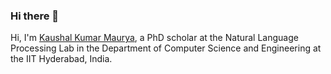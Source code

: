 ### Hi there 👋

Hi, I'm [Kaushal Kumar Maurya](https://kaushal0494.github.io/), a PhD scholar at the Natural Language Processing Lab in the Department of Computer Science and Engineering at the IIT Hyderabad, India.

<!--
**kaushal0494/kaushal0494** is a ✨ _special_ ✨ repository because its `README.md` (this file) appears on your GitHub profile.

Here are some ideas to get you started:

- 🔭 I’m currently working on ...
- 🌱 I’m currently learning ...
- 👯 I’m looking to collaborate on ...
- 🤔 I’m looking for help with ...
- 💬 Ask me about ...
- 📫 How to reach me: ...
- 😄 Pronouns: ...
- ⚡ Fun fact: ...
-->

